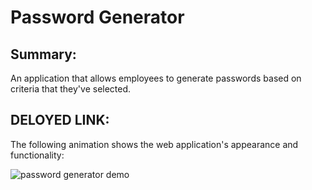 # Password Generator

## Summary: 
An application that allows employees to generate passwords based on criteria that they've selected.

## DELOYED LINK: 

The following animation shows the web application's appearance and functionality:

![password generator demo]()
